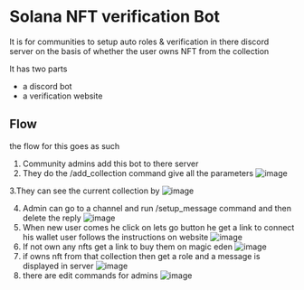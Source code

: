 # Solana NFT verification Bot

It is for communities to setup auto roles & verification in there discord server on the basis of whether the user owns NFT from the collection 

It has two parts

- a discord bot
- a verification website

## Flow 

the flow for this goes as such

  1. Community admins add this bot to there server
  2. They do the /add_collection command give all the parameters ![image](https://user-images.githubusercontent.com/64301340/161803454-4073b1fd-45e6-4c7c-bb43-dfb7ddb23052.png)
  
  3.They can see the current collection by
  ![image](https://user-images.githubusercontent.com/64301340/161804763-ceaa615f-518f-40a6-9caa-4505c4036ab3.png)
  
  4. Admin can go to a channel and run /setup_message command and then delete the reply
      ![image](https://user-images.githubusercontent.com/64301340/161805308-db692b79-3c18-4999-9c64-9900fcd525e5.png)
  5. When new user comes he click on lets go button he get a link to connect his wallet user follows the instructions on website
    ![image](https://user-images.githubusercontent.com/64301340/161806009-d80429a7-9127-46e3-b5e4-00c88c5c2cf9.png)
  6. If not own any nfts get a link to buy them on magic eden
  ![image](https://user-images.githubusercontent.com/64301340/161806390-328c3e44-6bf5-42fa-a9d2-c10d12419637.png)
  7. if owns nft from that collection then get a role and a message is displayed in server
      ![image](https://user-images.githubusercontent.com/64301340/161806754-061991cd-866a-4d07-98ce-d5e4c60c8c53.png)
  8. there are edit commands for admins
      ![image](https://user-images.githubusercontent.com/64301340/161807032-efa68aee-aff7-4b7d-bdc5-338b69e6608f.png)


